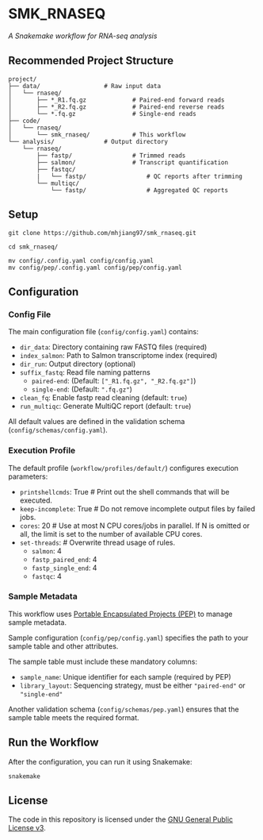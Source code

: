 # SMK_RNASEQ

*A Snakemake workflow for RNA-seq analysis*

## Recommended Project Structure

```
project/
├── data/                  # Raw input data
│   └── rnaseq/
│       ├── *_R1.fq.gz             # Paired-end forward reads
│       ├── *_R2.fq.gz             # Paired-end reverse reads
│       └── *.fq.gz                # Single-end reads
├── code/
│   └── rnaseq/
│       └── smk_rnaseq/            # This workflow
└── analysis/              # Output directory
    └── rnaseq/
        ├── fastp/                 # Trimmed reads
        ├── salmon/                # Transcript quantification
        ├── fastqc/
        |   └── fastp/                 # QC reports after trimming
        └── multiqc/
            └── fastp/                 # Aggregated QC reports
```

## Setup

```shell
git clone https://github.com/mhjiang97/smk_rnaseq.git

cd smk_rnaseq/

mv config/.config.yaml config/config.yaml
mv config/pep/.config.yaml config/pep/config.yaml
```

## Configuration

### Config File

The main configuration file (`config/config.yaml`) contains:

- `dir_data`: Directory containing raw FASTQ files (required)
- `index_salmon`: Path to Salmon transcriptome index (required)
- `dir_run`: Output directory (optional)
- `suffix_fastq`: Read file naming patterns
  - `paired-end`: (Default: `["_R1.fq.gz", "_R2.fq.gz"]`)
  - `single-end`: (Default: `".fq.gz"`)
- `clean_fq`: Enable fastp read cleaning (default: `true`)
- `run_multiqc`: Generate MultiQC report (default: `true`)

All default values are defined in the validation schema (`config/schemas/config.yaml`).

### Execution Profile

The default profile (`workflow/profiles/default/`) configures execution parameters:
- `printshellcmds`:  True # Print out the shell commands that will be executed.
- `keep-incomplete`: True # Do not remove incomplete output files by failed jobs.
- `cores`: 20 # Use at most N CPU cores/jobs in parallel. If N is omitted or all, the limit is set to the number of available CPU cores.
- `set-threads`: # Overwrite thread usage of rules.
  - `salmon`: 4
  - `fastp_paired_end`: 4
  - `fastp_single_end`: 4
  - `fastqc`: 4

### Sample Metadata

This workflow uses [Portable Encapsulated Projects (PEP)](https://pep.databio.org/) to manage sample metadata.

Sample configuration (`config/pep/config.yaml`) specifies the path to your sample table and other attributes.

The sample table must include these mandatory columns:

- `sample_name`: Unique identifier for each sample (required by PEP)
- `library_layout`: Sequencing strategy, must be either `"paired-end"` or `"single-end"`

Another validation schema (`config/schemas/pep.yaml`) ensures that the sample table meets the required format.

## Run the Workflow

After the configuration, you can run it using Snakemake:

```shell
snakemake
```

## License

The code in this repository is licensed under the [GNU General Public License v3](http://www.gnu.org/licenses/gpl-3.0.html).

